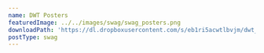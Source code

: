```yaml
---
name: DWT Posters
featuredImage: ../../images/swag/swag_posters.png
downloadPath: 'https://dl.dropboxusercontent.com/s/eb1ri5acwtlbvjm/dwt_posters.zip?dl=0'
postType: swag
---
```


